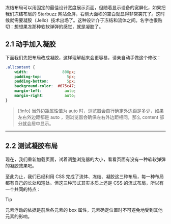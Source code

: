 冻结布局可以用固定的最佳设计宽度展示页面，但随着显示设备的宽屏化，如果把我们冻结布局的 Starbuzz 网站全屏，右侧大面积的空白就显得非常突兀了。这时候就需要凝胶（Jello）技术出场了。这种设计介于冻结和流体之间。名字也很贴切：想想果冻那种软软弹弹的感觉，就是凝胶了。

## 2.1 动手加入凝胶
下面我们先把布局改成凝胶，这样理解起来会更容易，请亲自动手做这个修改：

```css
.allcontent {
	width:               800px;
	padding-top:           5px;
	padding-bottom:        5px;
	background-color:  #675c47;
	margin-left:          auto;
	margin-right:         auto;
}
```

>[!info]
> 当外边距属性值为 auto 时，浏览器会自行确定外边距是多少，如果左右外边距都是 auto ，则浏览器会确保左右外边距相同，那么 content 部分就会居中显示。

---
## 2.2 测试凝胶布局

现在，我们重新加载页面，试着调整浏览器的大小，看看页面有没有一种软软弹弹的凝胶效果吧。

至此为止，我们已经利用 CSS 完成了流体、冻结、凝胶这三种布局，每一种布局都有自己的长处和短处。但这三种形式其实本质上还是 CSS 的流式布局，所以有一个共同的特点：

>[!tip]
> 元素浮动的依据是前后各元素的 box 属性，元素确定位置时不可避免地受到其他元素的影响。

